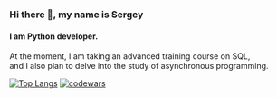 ### Hi there 👋, my name is Sergey
#### I am Python developer.
At the moment, I am taking an advanced training course on SQL,\
and I also plan to delve into the study of asynchronous programming.

[![Top Langs](https://github-readme-stats.vercel.app/api/top-langs/?username=sergosolo&layout=compact)](https://github.com/anuraghazra/github-readme-stats)
[![codewars](https://www.codewars.com/users/SergoSolo/badges/small)](https://www.codewars.com/users/SergoSolo)

